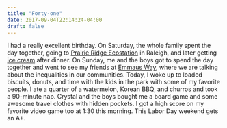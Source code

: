 ```yaml
---
title: "Forty-one"
date: 2017-09-04T22:14:24-04:00
draft: false
---
```


I had a really excellent birthday. On Saturday, the whole family spent the day together, going to [Prairie Ridge Ecostation](http://naturalsciences.org/prairie-ridge) in Raleigh, and later getting [ice cream](http://pincho-loco.business.site/) after dinner. On Sunday, me and the boys got to spend the day together and went to see my friends at [Emmaus Way](http://emmausway.net/), where we are talking about the inequalities in our communities. Today, I woke up to loaded biscuits, donuts, and time with the kids in the park with some of my favorite people. I ate a quarter of a watermelon, Korean BBQ, and churros and took a 90-minute nap. Crystal and the boys bought me a board game and some awesome travel clothes with hidden pockets. I got a high score on my favorite video game too at 1:30 this morning. This Labor Day weekend gets an A+.
